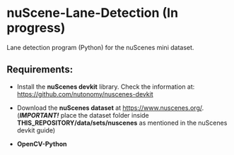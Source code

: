 # nuScene-Lane-Detection (In progress)

Lane detection program (Python) for the nuScenes mini dataset.

## Requirements:
* Install the **nuScenes devkit** library. Check the information at: https://github.com/nutonomy/nuscenes-devkit

* Download the **nuScenes dataset** at https://www.nuscenes.org/. (***IMPORTANT!*** place the dataset folder inside **THIS_REPOSITORY/data/sets/nuscenes** as mentioned in the nuScenes devkit guide)

* **OpenCV-Python**
